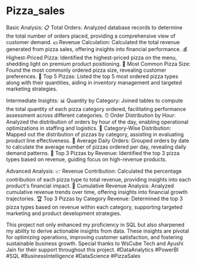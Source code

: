 # Pizza_sales

Basic Analysis:
📋 Total Orders: Analyzed database records to determine the total number of orders placed, providing a comprehensive view of customer demand.
💵 Revenue Calculation: Calculated the total revenue generated from pizza sales, offering insights into financial performance.
💰 Highest-Priced Pizza: Identified the highest-priced pizza on the menu, shedding light on premium product positioning.
📏 Most Common Pizza Size: Found the most commonly ordered pizza size, revealing customer preferences.
🥇 Top 5 Pizzas: Listed the top 5 most ordered pizza types along with their quantities, aiding in inventory management and targeted marketing strategies.

Intermediate Insights:
📊 Quantity by Category: Joined tables to compute the total quantity of each pizza category ordered, facilitating performance assessment across different categories.
⏰ Order Distribution by Hour: Analyzed the distribution of orders by hour of the day, enabling operational optimizations in staffing and logistics.
🍕 Category-Wise Distribution: Mapped out the distribution of pizzas by category, assisting in evaluating product line effectiveness.
📅 Average Daily Orders: Grouped orders by date to calculate the average number of pizzas ordered per day, revealing daily demand patterns.
💸 Top 3 Pizzas by Revenue: Identified the top 3 pizza types based on revenue, guiding focus on high-revenue products.

Advanced Analysis:
📈 Revenue Contribution: Calculated the percentage contribution of each pizza type to total revenue, providing insights into each product's financial impact.
📆 Cumulative Revenue Analysis: Analyzed cumulative revenue trends over time, offering insights into financial growth trajectories.
🏆 Top 3 Pizzas by Category Revenue: Determined the top 3 pizza types based on revenue within each category, supporting targeted marketing and product development strategies.


This project not only enhanced my proficiency in SQL but also sharpened my ability to derive actionable insights from data. 
These insights are pivotal for optimizing operations, improving customer satisfaction, and fostering sustainable business growth.
Special thanks to WsCube Tech and Ayushi Jain for their support throughout this project.
#DataAnalytics #PowerBI #SQL #BusinessIntelligence #DataScience #PizzaSales
